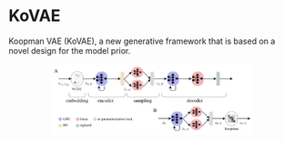 # KoVAE
Koopman VAE (KoVAE), a new generative framework that is based on a novel design for the model prior.

<div align=center><img src="fig/arch_fig.png" width="70%"></div>
